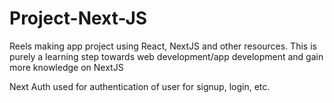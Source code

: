 <h1>Project-Next-JS</h1>
<p>Reels making app project using React, NextJS and other resources. This is purely a learning step towards web development/app development and gain more knowledge on NextJS</p>
<p>Next Auth used for authentication of user for signup, login, etc.</p>
